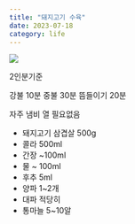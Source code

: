 ```yaml
---
title: "돼지고기 수육"
date: 2023-07-18
category: life
---
```


![](/storage/20230718001041498473.jpg)

2인분기준

강불 10분 중불 30분 뜸들이기 20분

자주 냄비 열 필요없음

* 돼지고기 삼겹살 500g
* 콜라 500ml
* 간장 ~100ml
* 물 ~ 100ml
* 후추 5ml
* 양파 1~2개
* 대파 적당히
* 통마늘 5~10알
